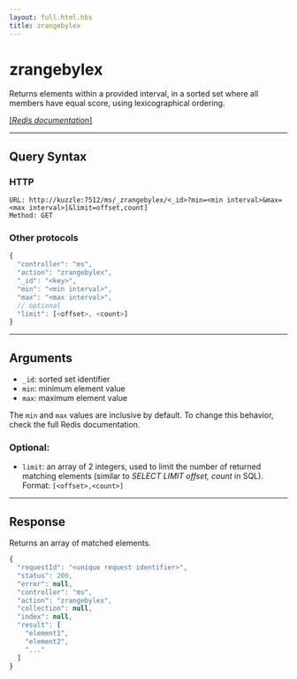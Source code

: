 ```yaml
---
layout: full.html.hbs
title: zrangebylex
---
```


# zrangebylex

<SinceBadge version="1.0.0" />

Returns elements within a provided interval, in a sorted set where all members have equal score, using lexicographical ordering.

[[_Redis documentation_]](https://redis.io/commands/zrangebylex)

---

## Query Syntax

### HTTP

```http
URL: http://kuzzle:7512/ms/_zrangebylex/<_id>?min=<min interval>&max=<max interval>[&limit=offset,count]
Method: GET
```

### Other protocols

```js
{
  "controller": "ms",
  "action": "zrangebylex",
  "_id": "<key>",
  "min": "<min interval>",
  "max": "<max interval>",
  // optional
  "limit": [<offset>, <count>]
}
```

---

## Arguments

- `_id`: sorted set identifier
- `min`: minimum element value
- `max`: maximum element value

The `min` and `max` values are inclusive by default. To change this behavior, check the full Redis documentation.

### Optional:

- `limit`: an array of 2 integers, used to limit the number of returned matching elements (similar to _SELECT LIMIT offset, count_ in SQL). Format: `[<offset>,<count>]`

---

## Response

Returns an array of matched elements.

```javascript
{
  "requestId": "<unique request identifier>",
  "status": 200,
  "error": null,
  "controller": "ms",
  "action": "zrangebylex",
  "collection": null,
  "index": null,
  "result": [
    "element1",
    "element2",
    "..."
  ]
}
```
